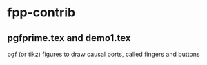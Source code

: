 # fpp-contrib

## pgfprime.tex and demo1.tex
pgf (or tikz) figures to draw causal ports, called fingers and buttons

